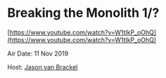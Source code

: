 # Breaking the Monolith 1/?

[https://www.youtube.com/watch?v=W1tlkP_oOhQ](https://www.youtube.com/watch?v=W1tlkP_oOhQ)

Air Date: 11 Nov 2019

Host: [Jason van Brackel](twitter.com/jasonvanbrackel)